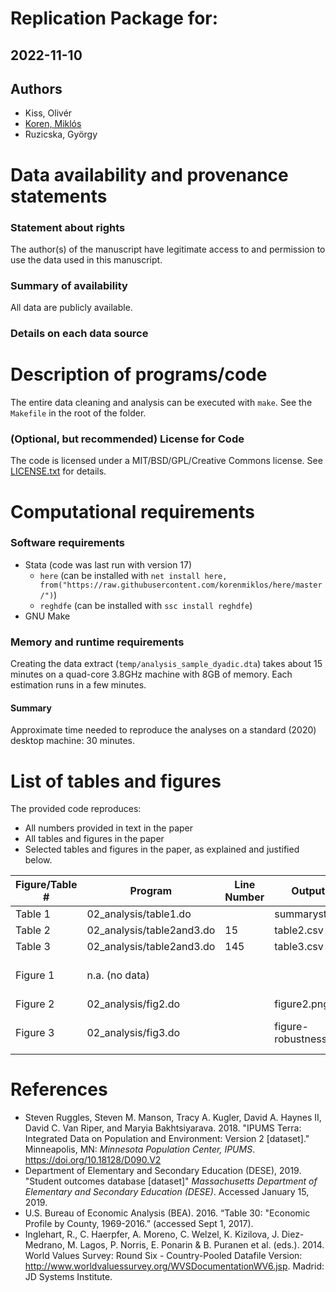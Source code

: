 # Replication Package for: 
## 2022-11-10


## Authors
- Kiss, Olivér
- [Koren, Miklós](https://koren.mk/)
- Ruzicska, György

# Data availability and provenance statements
### Statement about rights

The author(s) of the manuscript have legitimate access to and permission to use the data used in this manuscript.

### Summary of availability
All data are publicly available.

### Details on each data source


# Description of programs/code

The entire data cleaning and analysis can be executed with `make`. See the `Makefile` in the root of the folder.

### (Optional, but recommended) License for Code

The code is licensed under a MIT/BSD/GPL/Creative Commons license. See [LICENSE.txt](LICENSE.txt) for details.


# Computational requirements

### Software requirements

<!---
List all of the software requirements, up to and including any operating system requirements, for the entire set of code. It is suggested to distribute most dependencies together with the replication package if allowed, in particular if sourced from unversioned code repositories, Github repos, and personal webpages. In all cases, list the version *you* used. 
-->

- Stata (code was last run with version 17)
  - `here` (can be installed with `net install here, from("https://raw.githubusercontent.com/korenmiklos/here/master/")`)
  - `reghdfe` (can be installed with `ssc install reghdfe`)
- GNU Make

### Memory and runtime requirements
Creating the data extract (`temp/analysis_sample_dyadic.dta`) takes about 15 minutes on a quad-core 3.8GHz machine with 8GB of memory. Each estimation runs in a few minutes.

#### Summary

Approximate time needed to reproduce the analyses on a standard (2020) desktop machine: 30 minutes.


# List of tables and figures

<!---
Your programs should clearly identify the tables and figures as they appear in the manuscript, by number. Sometimes, this may be obvious, e.g. a program called "`table1.do`" generates a file called `table1.png`. Sometimes, mnemonics are used, and a mapping is necessary. In all circumstances, provide a list of tables and figures, identifying the program (and possibly the line number) where a figure is created.

If the public repository is incomplete, because not all data can be provided, as described in the data section, then the list of tables should clearly indicate which tables, figures, and in-text numbers can be reproduced with the public material provided.
-->

The provided code reproduces:
<!---
pick one
-->
- All numbers provided in text in the paper
- All tables and figures in the paper
- Selected tables and figures in the paper, as explained and justified below.


| Figure/Table #    | Program                  | Line Number | Output file                      | Note                            |
|-------------------|--------------------------|-------------|----------------------------------|---------------------------------|
| Table 1           | 02_analysis/table1.do    |             | summarystats.csv                 ||
| Table 2           | 02_analysis/table2and3.do| 15          | table2.csv                       ||
| Table 3           | 02_analysis/table2and3.do| 145         | table3.csv                       ||
| Figure 1          | n.a. (no data)           |             |                                  | Source: Herodus (2011)          |
| Figure 2          | 02_analysis/fig2.do      |             | figure2.png                      ||
| Figure 3          | 02_analysis/fig3.do      |             | figure-robustness.png            | Requires confidential data      |


# References

<!---
As in any scientific manuscript, you should have proper references. For instance, in this sample README, we cited "Ruggles et al, 2019" and "DESE, 2019" in a Data Availability Statement. The reference should thus be listed here, in the style of your journal.
-->

- Steven Ruggles, Steven M. Manson, Tracy A. Kugler, David A. Haynes II, David C. Van Riper, and Maryia Bakhtsiyarava. 2018. "IPUMS Terra: Integrated Data on Population and Environment: Version 2 [dataset]." Minneapolis, MN: *Minnesota Population Center, IPUMS*. https://doi.org/10.18128/D090.V2
- Department of Elementary and Secondary Education (DESE), 2019. "Student outcomes database [dataset]" *Massachusetts Department of Elementary and Secondary Education (DESE)*. Accessed January 15, 2019.
- U.S. Bureau of Economic Analysis (BEA). 2016. “Table 30: "Economic Profile by County, 1969-2016.” (accessed Sept 1, 2017).
- Inglehart, R., C. Haerpfer, A. Moreno, C. Welzel, K. Kizilova, J. Diez-Medrano, M. Lagos, P. Norris, E. Ponarin & B. Puranen et al. (eds.). 2014. World Values Survey: Round Six - Country-Pooled Datafile Version: http://www.worldvaluessurvey.org/WVSDocumentationWV6.jsp. Madrid: JD Systems Institute.
